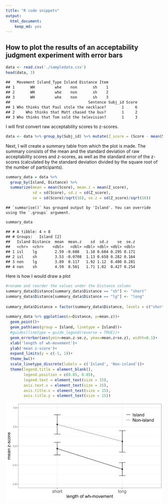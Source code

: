 ```yaml
---
title: "R code snippets"
output:
  html_document:
    keep_md: yes
---
```


## How to plot the results of an acceptability judgment experiment with error bars 



```r
data <- read.csv('./sampledata.csv')
head(data, 3)
```

```
##   Movement Island_Type Island Distance Item
## 1       WH         whe    non       sh    1
## 2       WH         whe    non       sh    2
## 3       WH         whe    non       sh    3
##                                   Sentence Subj_id Score
## 1 Who thinks that Paul stole the necklace?       1     6
## 2     Who thinks that Matt chased the bus?       1     2
## 3 Who thinks that Tom sold the television?       1     3
```
I will first convert raw acceptability scores to z-scores.

```r
data <- data %>% group_by(Subj_id) %>% mutate(Z_score = (Score - mean(Score)) / sd(Score))
```

Next, I will create a summary table from which the plot is made. The summary consists of the mean and the standard deviation of raw acceptability scores and z-scores, as well as the standard error of the z-scores (calculated by the standard deviation divided by the square root of the number of participants). 

```r
summary_data = data %>% 
  group_by(Island, Distance) %>%
  summarize(mean = mean(Score), mean.z = mean(Z_score),
            sd = sd(Score), sd.z = sd(Z_score),
            se = sd(Score)/sqrt(16), se.z = sd(Z_score)/sqrt(16))
```

```
## `summarise()` has grouped output by 'Island'. You can override using the `.groups` argument.
```

```r
summary_data
```

```
## # A tibble: 4 × 8
## # Groups:   Island [2]
##   Island Distance  mean  mean.z    sd  sd.z    se  se.z
##   <chr>  <chr>    <dbl>   <dbl> <dbl> <dbl> <dbl> <dbl>
## 1 isl    lg        2.59 -0.608   1.18 0.684 0.295 0.171
## 2 isl    sh        3.53 -0.0708  1.13 0.658 0.282 0.164
## 3 non    lg        3.89  0.117   1.92 1.12  0.480 0.281
## 4 non    sh        4.59  0.561   1.71 1.02  0.427 0.254
```
Here is how I would draw a plot

```r
#rename and reorder the values under the Distance column
summary_data$Distance[summary_data$Distance == "sh"] <- "short"
summary_data$Distance[summary_data$Distance == "lg"] <- "long"

summary_data$Distance = factor(summary_data$Distance, levels = c("short", "long"))
```


```r
summary_data %>% ggplot(aes(x=Distance, y=mean.z))+
  geom_point()+
  geom_path(aes(group = Island, linetype = Island))+
  #guides(linetype = guide_legend(reverse = TRUE))+
  geom_errorbar(aes(ymin=mean.z-se.z, ymax=mean.z+se.z), width=0.1)+
  xlab('length of wh-movement')+
  ylab('mean z-score')+
  expand_limits(y = c(-1, 1))+
  theme_bw()+
  scale_linetype_discrete(labels = c('Island', 'Non-island'))+
  theme(legend.title = element_blank(),
        legend.position = c(0.85, 0.85),
        legend.text = element_text(size = 15),
        axis.text.x = element_text(size = 15),
        axis.title.x = element_text(size = 15),
        axis.title.y = element_text(size = 15))
```

![](./ggplot.png)<!-- -->

